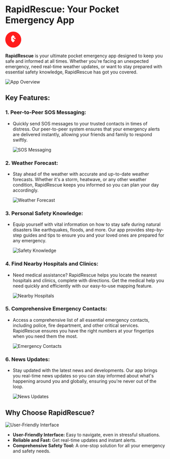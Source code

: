 # RapidRescue: Your Pocket Emergency App

![RapidRescue Logo](app/src/main/res/drawable/our_logo11.png)

**RapidRescue** is your ultimate pocket emergency app designed to keep you safe and informed at all times. Whether you're facing an unexpected emergency, need real-time weather updates, or want to stay prepared with essential safety knowledge, RapidRescue has got you covered.

![App Overview](images/app_overview.png)

## Key Features:

### 1. Peer-to-Peer SOS Messaging:
- Quickly send SOS messages to your trusted contacts in times of distress. Our peer-to-peer system ensures that your emergency alerts are delivered instantly, allowing your friends and family to respond swiftly.
  
  ![SOS Messaging](images/sos_messaging.png)

### 2. Weather Forecast:
- Stay ahead of the weather with accurate and up-to-date weather forecasts. Whether it's a storm, heatwave, or any other weather condition, RapidRescue keeps you informed so you can plan your day accordingly.

  ![Weather Forecast](images/weather_forecast.png)

### 3. Personal Safety Knowledge:
- Equip yourself with vital information on how to stay safe during natural disasters like earthquakes, floods, and more. Our app provides step-by-step guides and tips to ensure you and your loved ones are prepared for any emergency.

  ![Safety Knowledge](images/safety_knowledge.png)

### 4. Find Nearby Hospitals and Clinics:
- Need medical assistance? RapidRescue helps you locate the nearest hospitals and clinics, complete with directions. Get the medical help you need quickly and efficiently with our easy-to-use mapping feature.

  ![Nearby Hospitals](images/nearby_hospitals.png)

### 5. Comprehensive Emergency Contacts:
- Access a comprehensive list of all essential emergency contacts, including police, fire department, and other critical services. RapidRescue ensures you have the right numbers at your fingertips when you need them the most.

  ![Emergency Contacts](images/emergency_contacts.png)

### 6. News Updates:
- Stay updated with the latest news and developments. Our app brings you real-time news updates so you can stay informed about what's happening around you and globally, ensuring you're never out of the loop.

  ![News Updates](images/news_updates.png)

## Why Choose RapidRescue?

![User-Friendly Interface](images/user_friendly_interface.png)

- **User-Friendly Interface:** Easy to navigate, even in stressful situations.
- **Reliable and Fast:** Get real-time updates and instant alerts.
- **Comprehensive Safety Tool:** A one-stop solution for all your emergency and safety needs.
